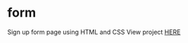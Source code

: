 # form
Sign up form page using HTML and CSS
View project [HERE](https://dilekbaykara.github.io/form/)
